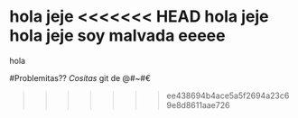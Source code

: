 hola jeje
<<<<<<< HEAD
hola jeje
hola jeje
soy malvada eeeee
=======

hola

#Problemitas??
*Cositas*
git de @#~#€

>>>>>>> ee438694b4ace5a5f2694a23c69e8d8611aae726
